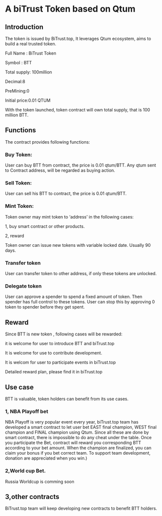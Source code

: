 


# **A biTrust Token based on Qtum** #
## **Introduction**

The token is issued by BiTrust.top, It leverages Qtum ecosystem, aims to build a real trusted token.

Full Name : BiTrust Token

Symbol : BTT

Total supply: 100million

Decimal:8

PreMining:0

Initial price:0.01 QTUM

With the token launched, token contract will own total supply, that is 100 million BTT.

## **Functions** ##

The contract provides following functions:

### **Buy Token:**

User can buy BTT from contract, the price is 0.01 qtum/BTT. Any qtum sent to Contract address, will be regarded as buying action.

### **Sell Token:**

User can sell his BTT to contract, the price is 0.01 qtum/BTT.

### **Mint Token:**

Token owner may mint token to ‘address’ in the following cases:

1, buy smart contract or other products.

2, reward

Token owner can issue new tokens with variable locked date. Usually 90 days.

### **Transfer token**

User can transfer token to other address, if only these tokens are unlocked.

### **Delegate token**

User can approve a spender to spend a fixed amount of token. Then spender has full control to these tokens. User can stop this by approving 0 token to spender before they get spent.

## **Reward**

Since BTT is new token , following cases will be rewarded:

it is welcome for user to introduce BTT and biTrust.top

It is welcome for use to contribute development.

It is welcom for user to participate events in biTrust.top

Detailed reward plan, please find it in biTrust.top

## **Use case**

BTT is valuable, token holders can benefit from its use cases.

### **1, NBA Playoff bet**

NBA Playoff is very popular event every year, biTrust.top team has developed a smart contract to let user bet EAST final champion, WEST final champion and FINAL champion using Qtum. Since all these are done by smart contract, there is impossible to do any cheat under the table. Once you participate the Bet, contract will reward you corresponding BTT according to your bet amount. When the champion are finalized, you can claim your bonus if you bet correct team. To support team development, donation  are appreciated when you win.)

### **2,World cup Bet.**

Russia Worldcup is comming soon 

## **3,other contracts**

BiTrust.top team will keep developing new contracts to benefit BTT holders.
